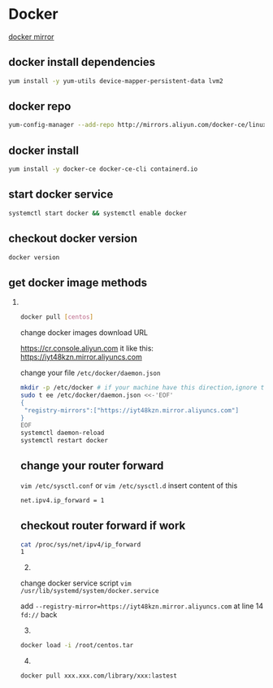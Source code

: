 # Docker

[docker mirror](https://iyt48kzn.mirror.aliyuncs.com)

## docker install dependencies

```bash
yum install -y yum-utils device-mapper-persistent-data lvm2
```

## docker repo

```bash
yum-config-manager --add-repo http://mirrors.aliyun.com/docker-ce/linux/centos/docker-ce.repo
```

## docker install

```bash
yum install -y docker-ce docker-ce-cli containerd.io
```

## start docker service

```bash
systemctl start docker && systemctl enable docker
```

## checkout docker version

```bash
docker version
```

## get docker image methods

1. ​	

   ```bash
   docker pull [centos]
   ```

   change docker images download URL

   https://cr.console.aliyun.com it like this: https://iyt48kzn.mirror.aliyuncs.com

   change your file `/etc/docker/daemon.json`

   

   ```bash
   mkdir -p /etc/docker # if your machine have this direction,ignore this command
   sudo t ee /etc/docker/daemon.json <<-'EOF'
   {
   	"registry-mirrors":["https://iyt48kzn.mirror.aliyuncs.com"]
   }
   EOF
   systemctl daemon-reload
   systemctl restart docker
   ```

   ## change your router forward

   `vim /etc/sysctl.conf` or `vim /etc/sysctl.d` insert content of this

   ```bash
   net.ipv4.ip_forward = 1
   ```

   ## checkout router forward if work

   ```bash
   cat /proc/sys/net/ipv4/ip_forward
   1
   ```

   2.

   change docker service script `vim /usr/lib/systemd/system/docker.service`

   add `--registry-mirror=https://iyt48kzn.mirror.aliyuncs.com` at line 14 `fd://` back

   3.

   ```bash
   docker load -i /root/centos.tar
   ```

   4.

   ```bash
   docker pull xxx.xxx.com/library/xxx:lastest
   ```

   